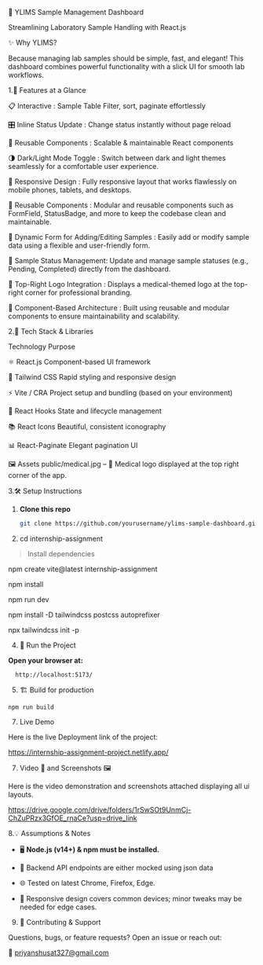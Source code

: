 🏥  YLIMS Sample Management Dashboard

Streamlining Laboratory Sample Handling with React.js

✨ Why YLIMS?

Because managing lab samples should be simple, fast, and elegant! This dashboard combines powerful functionality with a slick UI for smooth lab workflows.

1.🚀 Features at a Glance

📋 Interactive : Sample Table	Filter, sort, paginate effortlessly

🎛️ Inline Status Update	: Change status instantly without page reload

🔧 Reusable Components	: Scalable & maintainable React components

🌗 Dark/Light Mode Toggle : 
Switch between dark and light themes seamlessly for a comfortable user experience.

📱 Responsive Design : 
Fully responsive layout that works flawlessly on mobile phones, tablets, and desktops.

🧩 Reusable Components : 
Modular and reusable components such as FormField, StatusBadge, and more to keep the codebase clean and maintainable.

📝 Dynamic Form for Adding/Editing Samples : 
Easily add or modify sample data using a flexible and user-friendly form.

🔄 Sample Status Management: 
Update and manage sample statuses (e.g., Pending, Completed) directly from the dashboard.

🏥 Top-Right Logo Integration :
Displays a medical-themed logo at the top-right corner for professional branding.

🧱 Component-Based Architecture : 
Built using reusable and modular components to ensure maintainability and scalability.



2.🧰 Tech Stack & Libraries

Technology	Purpose

⚛️ React.js	Component-based UI framework

🎨 Tailwind CSS	Rapid styling and responsive design

⚡ Vite / CRA	Project setup and bundling (based on your environment)

🔁 React Hooks	State and lifecycle management

📚 React Icons	Beautiful, consistent iconography

📊 React-Paginate	Elegant pagination UI

🖼️ Assets
public/medical.jpg – 🏥 Medical logo displayed at the top right corner of the app.


3.🛠️ Setup Instructions

1. **Clone this repo**
   ```bash
   git clone https://github.com/yourusername/ylims-sample-dashboard.git

2. cd internship-assignment

>Install dependencies

npm create vite@latest internship-assignment

npm install

npm run dev

npm install -D tailwindcss postcss autoprefixer

npx tailwindcss init -p


  4.  🚀 Run the Project

**Open your browser at:**
      
      http://localhost:5173/


  5.  🏗️ Build for production

    npm run build

  7. Live Demo
   
   Here is the live Deployment link of the project:
   
   https://internship-assignment-project.netlify.app/


  7. Video 🎥 and Screenshots 🖼️
  
   Here is the video demonstration and screenshots attached displaying all ui layouts.

   https://drive.google.com/drive/folders/1rSwSOt9UnmCj-ChZuPRzx3GfOE_rnaCe?usp=drive_link


  8.💡 Assumptions & Notes

- 🖥️ **Node.js (v14+) & npm must be installed.**

- 🔗 Backend API endpoints are either mocked using json data

- 🌐 Tested on latest Chrome, Firefox, Edge.

- 📱 Responsive design covers common devices; minor tweaks may be needed for edge cases.



9. 🤝 Contributing & Support

Questions, bugs, or feature requests? Open an issue or reach out:

📧 priyanshusat327@gmail.com
